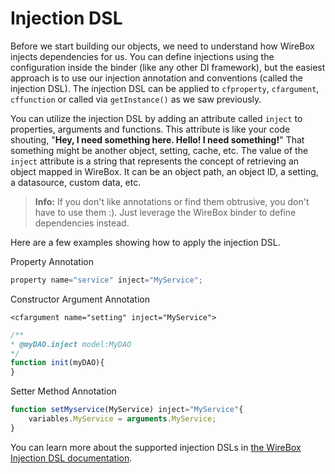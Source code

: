 # Injection DSL

Before we start building our objects, we need to understand how WireBox injects dependencies for us. You can define injections using the configuration inside the binder \(like any other DI framework\), but the easiest approach is to use our injection annotation and conventions \(called the injection DSL\). The injection DSL can be applied to `cfproperty`, `cfargument`, `cffunction` or called via `getInstance()` as we saw previously.

You can utilize the injection DSL by adding an attribute called `inject` to properties, arguments and functions. This attribute is like your code shouting, "**Hey, I need something here. Hello! I need something!**" That something might be another object, setting, cache, etc. The value of the `inject` attribute is a string that represents the concept of retrieving an object mapped in WireBox. It can be an object path, an object ID, a setting, a datasource, custom data, etc.

> **Info:** If you don't like annotations or find them obtrusive, you don't have to use them :\). Just leverage the WireBox binder to define dependencies instead.

Here are a few examples showing how to apply the injection DSL.

Property Annotation

```javascript
property name="service" inject="MyService";
```

Constructor Argument Annotation

```text
<cfargument name="setting" inject="MyService">
```

```javascript
/**
* @myDAO.inject model:MyDAO
*/
function init(myDAO){
}
```

Setter Method Annotation

```javascript
function setMyservice(MyService) inject="MyService"{
    variables.MyService = arguments.MyService;
}
```

You can learn more about the supported injection DSLs in [the WireBox Injection DSL documentation](http://wirebox.ortusbooks.com/content/injection_dsl/index.html).

